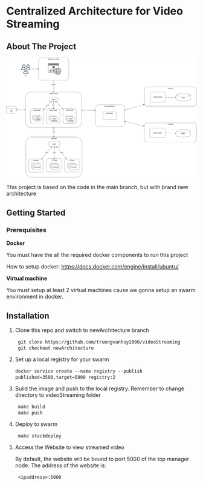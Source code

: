 # Centralized Architecture for Video Streaming
<!-- ABOUT THE PROJECT -->
## About The Project

![Alt Text](./Image/Architecture.png)

This project is based on the code in the main branch, but with brand new architecture 
## Getting Started
### Prerequisites
**Docker**

You must have the all the required docker components to run this project

How to setup docker: https://docs.docker.com/engine/install/ubuntu/

**Virtual machine**

You must setup at least 2 virtual machines cause we gonna setup an swarm environment in docker.

## Installation
1. Clone this repo and switch to newArchitecture branch
 
        git clone https://github.com/truongvanhuy2000/videoStreaming
        git checkout newArchitecture

2. Set up a local registry for your swarm

       docker service create --name registry --publish published=3500,target=5000 registry:2

3. Build the image and push to the local registry. Remember to change directory to videoStreaming folder

        make build
        make push

3. Deploy to swarm

        make stackdeploy

4. Access the Website to view streamed video

    By default, the website will be bound to port 5000 of the top manager node.
    The address of the website is:
        
        <ipaddress>:5000
    
